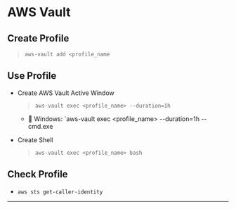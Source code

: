 # AWS Vault

## Create Profile

> `aws-vault add <profile_name`

## Use Profile

- Create AWS Vault Active Window
	> `aws-vault exec <profile_name> --duration=1h`

	- 🚨 Windows: `aws-vault exec <profile_name> --duration=1h -- cmd.exe
- Create Shell
	> `aws-vault exec <profile_name> bash`

## Check Profile
- `aws sts get-caller-identity`

---

